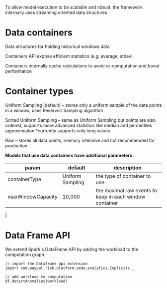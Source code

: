To allow model execution to be scalable and robust, the framework internally uses streaming oriented data structures

# Data containers
Data structures for holding historical windows data

Containers API expose efficient statistics (e.g. average, stdev) 

Containers internally cache calculations to avoid re-computation and boost performance

# Container types

Uniform Sampling (default) – stores only a uniform sample of the data points in a window, uses Reservoir Sampling algorithm



Sorted Uniform Sampling – same as Uniform Sampling but points are also ordered, supports more advanced statistics like median and percentiles approximation
*currently supports only  long values

Raw – stores all data points, memory intensive and not recommended for production

**Models that use data containers have additional parameters:**

|param|default|description|
|-----|-------|-----------|
|containerType|Uniform Sampling| the type of container to use|
|maxWindowCapacity|10,000| the maximal raw events to keep in each window container
|

# Data Frame API

We extend Spark's DataFrame API by adding the workload to the computation graph.

```
// import the Dataframe api extension
import com.paypal.risk.platform.veda.analytics.Implicits._
 
// add workload to computation
df.detectAnomalies(workload)

```
